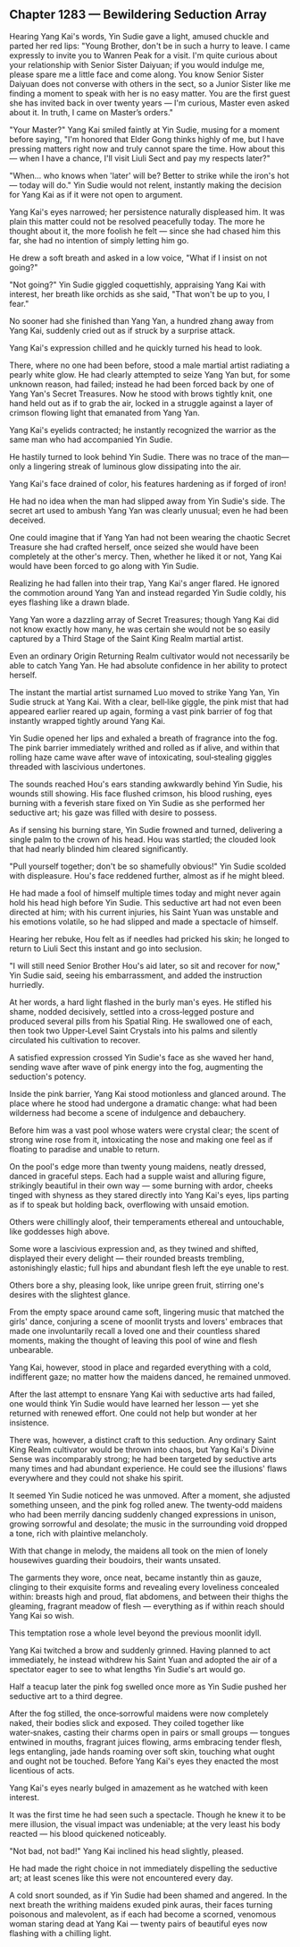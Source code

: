 ## Chapter 1283 — Bewildering Seduction Array

Hearing Yang Kai's words, Yin Sudie gave a light, amused chuckle and parted her red lips: "Young Brother, don't be in such a hurry to leave. I came expressly to invite you to Wanren Peak for a visit. I'm quite curious about your relationship with Senior Sister Daiyuan; if you would indulge me, please spare me a little face and come along. You know Senior Sister Daiyuan does not converse with others in the sect, so a Junior Sister like me finding a moment to speak with her is no easy matter. You are the first guest she has invited back in over twenty years — I'm curious, Master even asked about it. In truth, I came on Master’s orders."

"Your Master?" Yang Kai smiled faintly at Yin Sudie, musing for a moment before saying, "I'm honored that Elder Gong thinks highly of me, but I have pressing matters right now and truly cannot spare the time. How about this — when I have a chance, I'll visit Liuli Sect and pay my respects later?"

"When... who knows when 'later' will be? Better to strike while the iron's hot — today will do." Yin Sudie would not relent, instantly making the decision for Yang Kai as if it were not open to argument.

Yang Kai's eyes narrowed; her persistence naturally displeased him. It was plain this matter could not be resolved peacefully today. The more he thought about it, the more foolish he felt — since she had chased him this far, she had no intention of simply letting him go.

He drew a soft breath and asked in a low voice, "What if I insist on not going?"

"Not going?" Yin Sudie giggled coquettishly, appraising Yang Kai with interest, her breath like orchids as she said, "That won't be up to you, I fear."

No sooner had she finished than Yang Yan, a hundred zhang away from Yang Kai, suddenly cried out as if struck by a surprise attack.

Yang Kai's expression chilled and he quickly turned his head to look.

There, where no one had been before, stood a male martial artist radiating a pearly white glow. He had clearly attempted to seize Yang Yan but, for some unknown reason, had failed; instead he had been forced back by one of Yang Yan's Secret Treasures. Now he stood with brows tightly knit, one hand held out as if to grab the air, locked in a struggle against a layer of crimson flowing light that emanated from Yang Yan.

Yang Kai's eyelids contracted; he instantly recognized the warrior as the same man who had accompanied Yin Sudie.

He hastily turned to look behind Yin Sudie. There was no trace of the man—only a lingering streak of luminous glow dissipating into the air.

Yang Kai's face drained of color, his features hardening as if forged of iron!

He had no idea when the man had slipped away from Yin Sudie's side. The secret art used to ambush Yang Yan was clearly unusual; even he had been deceived.

One could imagine that if Yang Yan had not been wearing the chaotic Secret Treasure she had crafted herself, once seized she would have been completely at the other's mercy. Then, whether he liked it or not, Yang Kai would have been forced to go along with Yin Sudie.

Realizing he had fallen into their trap, Yang Kai's anger flared. He ignored the commotion around Yang Yan and instead regarded Yin Sudie coldly, his eyes flashing like a drawn blade.

Yang Yan wore a dazzling array of Secret Treasures; though Yang Kai did not know exactly how many, he was certain she would not be so easily captured by a Third Stage of the Saint King Realm martial artist.

Even an ordinary Origin Returning Realm cultivator would not necessarily be able to catch Yang Yan. He had absolute confidence in her ability to protect herself.

The instant the martial artist surnamed Luo moved to strike Yang Yan, Yin Sudie struck at Yang Kai. With a clear, bell‑like giggle, the pink mist that had appeared earlier reared up again, forming a vast pink barrier of fog that instantly wrapped tightly around Yang Kai.

Yin Sudie opened her lips and exhaled a breath of fragrance into the fog. The pink barrier immediately writhed and rolled as if alive, and within that rolling haze came wave after wave of intoxicating, soul‑stealing giggles threaded with lascivious undertones.

The sounds reached Hou's ears standing awkwardly behind Yin Sudie, his wounds still showing. His face flushed crimson, his blood rushing, eyes burning with a feverish stare fixed on Yin Sudie as she performed her seductive art; his gaze was filled with desire to possess.

As if sensing his burning stare, Yin Sudie frowned and turned, delivering a single palm to the crown of his head. Hou was startled; the clouded look that had nearly blinded him cleared significantly.

"Pull yourself together; don't be so shamefully obvious!" Yin Sudie scolded with displeasure. Hou's face reddened further, almost as if he might bleed.

He had made a fool of himself multiple times today and might never again hold his head high before Yin Sudie. This seductive art had not even been directed at him; with his current injuries, his Saint Yuan was unstable and his emotions volatile, so he had slipped and made a spectacle of himself.

Hearing her rebuke, Hou felt as if needles had pricked his skin; he longed to return to Liuli Sect this instant and go into seclusion.

"I will still need Senior Brother Hou's aid later, so sit and recover for now," Yin Sudie said, seeing his embarrassment, and added the instruction hurriedly.

At her words, a hard light flashed in the burly man's eyes. He stifled his shame, nodded decisively, settled into a cross‑legged posture and produced several pills from his Spatial Ring. He swallowed one of each, then took two Upper‑Level Saint Crystals into his palms and silently circulated his cultivation to recover.

A satisfied expression crossed Yin Sudie's face as she waved her hand, sending wave after wave of pink energy into the fog, augmenting the seduction's potency.

Inside the pink barrier, Yang Kai stood motionless and glanced around. The place where he stood had undergone a dramatic change: what had been wilderness had become a scene of indulgence and debauchery.

Before him was a vast pool whose waters were crystal clear; the scent of strong wine rose from it, intoxicating the nose and making one feel as if floating to paradise and unable to return.

On the pool's edge more than twenty young maidens, neatly dressed, danced in graceful steps. Each had a supple waist and alluring figure, strikingly beautiful in their own way — some burning with ardor, cheeks tinged with shyness as they stared directly into Yang Kai's eyes, lips parting as if to speak but holding back, overflowing with unsaid emotion.

Others were chillingly aloof, their temperaments ethereal and untouchable, like goddesses high above.

Some wore a lascivious expression and, as they twined and shifted, displayed their every delight — their rounded breasts trembling, astonishingly elastic; full hips and abundant flesh left the eye unable to rest.

Others bore a shy, pleasing look, like unripe green fruit, stirring one's desires with the slightest glance.

From the empty space around came soft, lingering music that matched the girls' dance, conjuring a scene of moonlit trysts and lovers' embraces that made one involuntarily recall a loved one and their countless shared moments, making the thought of leaving this pool of wine and flesh unbearable.

Yang Kai, however, stood in place and regarded everything with a cold, indifferent gaze; no matter how the maidens danced, he remained unmoved.

After the last attempt to ensnare Yang Kai with seductive arts had failed, one would think Yin Sudie would have learned her lesson — yet she returned with renewed effort. One could not help but wonder at her insistence.

There was, however, a distinct craft to this seduction. Any ordinary Saint King Realm cultivator would be thrown into chaos, but Yang Kai's Divine Sense was incomparably strong; he had been targeted by seductive arts many times and had abundant experience. He could see the illusions' flaws everywhere and they could not shake his spirit.

It seemed Yin Sudie noticed he was unmoved. After a moment, she adjusted something unseen, and the pink fog rolled anew. The twenty‑odd maidens who had been merrily dancing suddenly changed expressions in unison, growing sorrowful and desolate; the music in the surrounding void dropped a tone, rich with plaintive melancholy.

With that change in melody, the maidens all took on the mien of lonely housewives guarding their boudoirs, their wants unsated.

The garments they wore, once neat, became instantly thin as gauze, clinging to their exquisite forms and revealing every loveliness concealed within: breasts high and proud, flat abdomens, and between their thighs the gleaming, fragrant meadow of flesh — everything as if within reach should Yang Kai so wish.

This temptation rose a whole level beyond the previous moonlit idyll.

Yang Kai twitched a brow and suddenly grinned. Having planned to act immediately, he instead withdrew his Saint Yuan and adopted the air of a spectator eager to see to what lengths Yin Sudie's art would go.

Half a teacup later the pink fog swelled once more as Yin Sudie pushed her seductive art to a third degree.

After the fog stilled, the once‑sorrowful maidens were now completely naked, their bodies slick and exposed. They coiled together like water‑snakes, casting their charms open in pairs or small groups — tongues entwined in mouths, fragrant juices flowing, arms embracing tender flesh, legs entangling, jade hands roaming over soft skin, touching what ought and ought not be touched. Before Yang Kai's eyes they enacted the most licentious of acts.

Yang Kai's eyes nearly bulged in amazement as he watched with keen interest.

It was the first time he had seen such a spectacle. Though he knew it to be mere illusion, the visual impact was undeniable; at the very least his body reacted — his blood quickened noticeably.

"Not bad, not bad!" Yang Kai inclined his head slightly, pleased.

He had made the right choice in not immediately dispelling the seductive art; at least scenes like this were not encountered every day.

A cold snort sounded, as if Yin Sudie had been shamed and angered. In the next breath the writhing maidens exuded pink auras, their faces turning poisonous and malevolent, as if each had become a scorned, venomous woman staring dead at Yang Kai — twenty pairs of beautiful eyes now flashing with a chilling light.